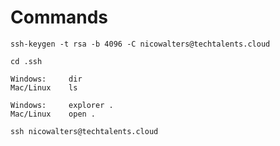 Commands
========

```
ssh-keygen -t rsa -b 4096 -C nicowalters@techtalents.cloud
```
```
cd .ssh
```
```
Windows:     dir
Mac/Linux    ls
```
```
Windows:     explorer .
Mac/Linux    open .
```
```
ssh nicowalters@techtalents.cloud
```
